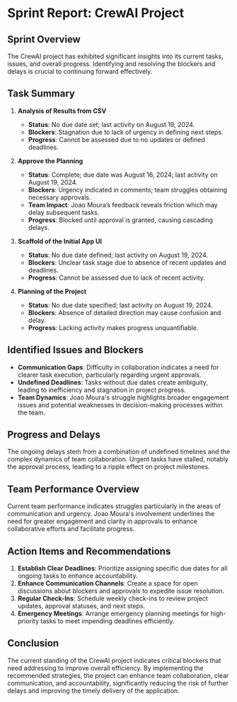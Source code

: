 # Sprint Report: CrewAI Project

## Sprint Overview
The CrewAI project has exhibited significant insights into its current tasks, issues, and overall progress. Identifying and resolving the blockers and delays is crucial to continuing forward effectively.

## Task Summary
1. **Analysis of Results from CSV**
   - **Status**: No due date set; last activity on August 19, 2024.
   - **Blockers**: Stagnation due to lack of urgency in defining next steps.
   - **Progress**: Cannot be assessed due to no updates or defined deadlines.

2. **Approve the Planning**
   - **Status**: Complete; due date was August 16, 2024; last activity on August 19, 2024.
   - **Blockers**: Urgency indicated in comments; team struggles obtaining necessary approvals.
   - **Team Impact**: Joao Moura’s feedback reveals friction which may delay subsequent tasks.
   - **Progress**: Blocked until approval is granted, causing cascading delays.

3. **Scaffold of the Initial App UI**
   - **Status**: No due date defined; last activity on August 19, 2024.
   - **Blockers**: Unclear task stage due to absence of recent updates and deadlines.
   - **Progress**: Cannot be assessed due to lack of recent activity.

4. **Planning of the Project**
   - **Status**: No due date specified; last activity on August 19, 2024.
   - **Blockers**: Absence of detailed direction may cause confusion and delay.
   - **Progress**: Lacking activity makes progress unquantifiable.

## Identified Issues and Blockers
- **Communication Gaps**: Difficulty in collaboration indicates a need for clearer task execution, particularly regarding urgent approvals.
- **Undefined Deadlines**: Tasks without due dates create ambiguity, leading to inefficiency and stagnation in project progress.
- **Team Dynamics**: Joao Moura's struggle highlights broader engagement issues and potential weaknesses in decision-making processes within the team.

## Progress and Delays
The ongoing delays stem from a combination of undefined timelines and the complex dynamics of team collaboration. Urgent tasks have stalled, notably the approval process, leading to a ripple effect on project milestones.

## Team Performance Overview
Current team performance indicates struggles particularly in the areas of communication and urgency. Joao Moura's involvement underlines the need for greater engagement and clarity in approvals to enhance collaborative efforts and facilitate progress.

## Action Items and Recommendations
1. **Establish Clear Deadlines**: Prioritize assigning specific due dates for all ongoing tasks to enhance accountability.
2. **Enhance Communication Channels**: Create a space for open discussions about blockers and approvals to expedite issue resolution.
3. **Regular Check-Ins**: Schedule weekly check-ins to review project updates, approval statuses, and next steps.
4. **Emergency Meetings**: Arrange emergency planning meetings for high-priority tasks to meet impending deadlines efficiently.

## Conclusion
The current standing of the CrewAI project indicates critical blockers that need addressing to improve overall efficiency. By implementing the recommended strategies, the project can enhance team collaboration, clear communication, and accountability, significantly reducing the risk of further delays and improving the timely delivery of the application.